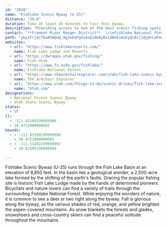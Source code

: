 ```yaml
---
id: "2018"
name: "Fishlake Scenic Byway (U-25)"
distance: "29.6"
duration: Take at least 45 minutes to tour this byway.
description: "Providing access to two of the most scenic fishing spots in Utah,  this highway will take you through beautiful mountain meadows with a variety of vegetation and wildlife in the Fishlake National Forest."
contact: "**Fremont River Ranger District**  \r\nFishlake National Forest  \r\n435-836-2800   \r\n  \r\n**Fishlake National Forest**  \r\n435-896-9233  "
path: "ybyiFrjqiTEwASm@u@_AgIeDuPgGsAs@iBeByBiCmBeEsAoEy@cB[[}@y@sLmFmAq@yAkAwGmGkIwIaHaKoCyEwBuCo@o@_As@iAg@uHkCu@g@}BsE_EiJkByDiDsEuBsBuDmC_BgBaA_Bw@eBgM{e@yAiD_A{AmBqBoB{Aku@oi@qBeC{AgD{@cDaLak@i@uDCqChAkHRiCEuDi@oFMwCPgEpAwLX_FLsJSuFOgCUkBc@_By@aCmG_K}@yCWiDF_D^yFSiCe@wBoAgCiBeByAm@kE}@aBg@qEeCmBiBoBgCgBeDiIoRwBmE_CqDqEoE{LoFqEcFsDcI{JeYiAeCoBmC_B_BcDeByBg@qDK}E?iBW}CaA_BeAsBgBqDaFkBaFmAyDeAyBcAyAo@q@_MuGwC{Bk@w@}DoIiAqByC{CoHkG_DcE_CyEyR_c@kB{CuA_BcCqBmC{AoCkAcCkBuBaCm@sAqCgJ{C{ImAmBsAsAmH_EcBkAiAmA{@uA]_Ao@qD}@cOuAoLOqDNiE~A{LNsB?sEUmCs@eEoAeDmBoC_EeDeLmHyBiAmEeBcDeAsGyAuCQ_CBsBTsDdA}BlAsB|A_AdAwBzC}FlLmBzAyAf@iB\\{A?mAQuAg@cC_B}EsE}AgAgGaDyAqAyByDgAgCu@gAgHyFs@eAWy@MsA@aALuAh@iCHkACmAUeAo@gByIaSiAeB_As@iCaAiAEyBJoQnBmEVgXd@oFD}BEmD_@cDeAcGyC_HyBuC{AqCmBmBqBeCuDeFuNoCaHi@yBiAaJe@eCwF}MyLiWq@yBs@gF?aCR}CtAaOIaD_@mBo@sAiAeAcF{AcB_AiQgLeAkAy@uAi@gBYwBEmBFkBPaArJc[pEkRd@mA|@wAxAwAr@OhF^bAOp@UpAs@bCmBhAwAtAyBh@yAhAoETyAXaKRyAZeAfAqAz@[|BEfEPd@Kl@_@Zm@RcAH{@G}@AuCNeAtCyHh@aAvB{B|D_CbAw@n@gAx@gCN_BEqB]cB_@kAgGsK[yA?eAHiAVkAb@s@h@e@r@YhAMt@J`J`ErDnBjIpIxBn@|@?t@U~@k@jM{LhAYfAJ~AdAdAXh@Bh@IvHeDpDkDt@[hASrA@rAf@pDvEp@f@bAPdD?rCE`AMt@_@b@q@Xy@JaA[mPT_Ch@sBx@uAbEyCbAkAnAoDr@kAdAeAzFkCxCaDnAaA|@_@~Fe@`BFh@Xd@p@j@vBBvER|@`@p@f@Xh@@j@KvFuE|AeB`IcO`JyL~AiDb@m@nA{@dCa@jBy@jAeBRs@TgAb@sEN_AbAmAn@Q~AQn@[fAaCz@iAr@a@r@Mx@?|E`Bx@AdBcApASt@LhA|@r@Zt@Dr@Ud@q@lCuIf@cAp@m@l@[hKsBvFkBtJ{F`IkGpAmAp@y@t@gBfEiN\\k@l@s@v@_@n@GzDHt@Gt@WrD{B`MeDdIg@vEaCpAQtFDrAW~@a@|@k@z@{@n@eAbBsGbA_Bl@_@nB_@hBKpA[v@q@dAgAlAaB|D_Jj@k@l@UhBc@n@i@rBeDvGmDbBsBh@kAn@aA|@k@bHyAjIy@xAw@~@u@bDmDr@_@x@]`JmB|B_@nCErCp@|Dd@t@In@YpAyA~@[fGx@h@?d@M^_@|ByFfEsHtAuH|@sC~@aBjBwBjEeCr@u@tCyE`EaC~Ai@`M}B`C]rBGtANjAh@fLrGnA`@jAL`C[dAk@h@m@v@sAn@mBbCsNVs@l@m@bAKbAZn@dAbAjHf@lB|@dB~@`AlAt@`JpAvJdAlElAhAJfAQ`Ao@h@eAXmAn@sFpG_NbAiAxC}AbAs@z@_Ar@aAhA}Cl@mCV_BPoBBkF}@}PCgCH_CfFaf@\\mCj@sC"
websites:
  - url: "https://www.fishlakeresorts.com/"
    name: Fish Lake Lodge and Resorts
  - url: "https://dwrapps.utah.gov/fishing/"
    name: Fish Utah
  - url: "https://www.fs.usda.gov/fishlake/"
    name: Fishlake National Forest
  - url: "https://www.thearmchairexplorer.com/utah/fish-lake-scenic-byway.php"
    name: The Armchair Explorer
  - url: "https://www.utah.com/things-to-do/scenic-drives/fish-lake-scenic-drive/"
    name: "Utah.com"
designations:
  - National Forest Scenic Byway
  - Utah State Scenic Byway
states:
  - UT
ll:
  - -111.83289299999996
  - 38.4722900000001
bounds:
  - - -111.83289299999996
    - 38.4722900000001
  - - -111.54202299999997
    - 38.62105199999996

---
```


Fishlake Scenic Byway (U-25) runs through the Fish Lake Basin at an elevation of 8,850 feet. In the basin lies a geological wonder, a 2,500-acre lake formed by the shifting of the earth's faults. Gracing the popular fishing site is historic Fish Lake Lodge made by the hands of determined pioneers. Bicyclists and nature lovers can find a variety of trails through the surrounding Fishlake National Forest. While enjoying the wonders of nature, it is common to see a deer or two right along the byway. Fall is glorious along the byway, as the various shades of red, orange, and yellow brighten the aspen-covered mountains. As snow blankets the forests and glades, snowshoers and cross-country skiers can find a peaceful solitude throughout the mountains.
